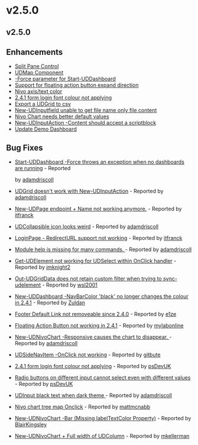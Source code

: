 # v2.5.0

## v2.5.0

## Enhancements

* [Split Pane Control](https://github.com/ironmansoftware/universal-dashboard/issues/906)
* [UDMap Component](https://github.com/ironmansoftware/universal-dashboard/issues/898)
* [-Force parameter for Start-UDDashboard](https://github.com/ironmansoftware/universal-dashboard/issues/877)
* [Support for floating action button expand direction](https://github.com/ironmansoftware/universal-dashboard/issues/875)
* [Nivo axis/text color](https://github.com/ironmansoftware/universal-dashboard/issues/851)
* [2.4.1 form login font colour not applying](https://github.com/ironmansoftware/universal-dashboard/issues/845)
* [Export a UDGrid to csv](https://github.com/ironmansoftware/universal-dashboard/issues/838)
* [New-UDInputfield unable to get file name only file content](https://github.com/ironmansoftware/universal-dashboard/issues/799)
* [Nivo Chart needs better default values](https://github.com/ironmansoftware/universal-dashboard/issues/738)
* [New-UDInputAction -Content should accept a scriptblock](https://github.com/ironmansoftware/universal-dashboard/issues/647)
* [Update Demo Dashboard](https://github.com/ironmansoftware/universal-dashboard/issues/618)

## Bug Fixes

* [Start-UDDashboard -Force throws an exception when no dashboards are running](https://github.com/ironmansoftware/universal-dashboard/issues/919) - Reported 

  by [adamdriscoll](https://github.com/adamdriscoll)

* [UDGrid doesn't work with New-UDInputAction](https://github.com/ironmansoftware/universal-dashboard/issues/913) - Reported by [adamdriscoll](https://github.com/adamdriscoll)
* [New-UDPage endpoint + Name not working anymore.](https://github.com/ironmansoftware/universal-dashboard/issues/901) - Reported by [itfranck](https://github.com/itfranck)
* [UDCollapsible icon looks weird](https://github.com/ironmansoftware/universal-dashboard/issues/899) - Reported by [adamdriscoll](https://github.com/adamdriscoll)
* [LoginPage - RedirectURL support not working](https://github.com/ironmansoftware/universal-dashboard/issues/888) - Reported by [itfranck](https://github.com/itfranck)
* [Module help is missing for many commands. ](https://github.com/ironmansoftware/universal-dashboard/issues/878) - Reported by [adamdriscoll](https://github.com/adamdriscoll)
* [Get-UDElement not working for UDSelect within OnClick handler](https://github.com/ironmansoftware/universal-dashboard/issues/872) - Reported by [jmknight2](https://github.com/jmknight2)
* [Out-UDGridData does not retain custom filter when trying to sync-udelement](https://github.com/ironmansoftware/universal-dashboard/issues/866) - Reported by [wsl2001](https://github.com/wsl2001)
* [New-UDDashboard -NavBarColor 'black' no longer changes the colour in 2.4.1](https://github.com/ironmansoftware/universal-dashboard/issues/865) - Reported by [Zuldan](https://github.com/Zuldan)
* [Footer Default Link not removeable since 2.4.0](https://github.com/ironmansoftware/universal-dashboard/issues/863) - Reported by [e1ze](https://github.com/e1ze)
* [Floating Action  Button not working in 2.4.1](https://github.com/ironmansoftware/universal-dashboard/issues/862) - Reported by [mylabonline](https://github.com/mylabonline)
* [New-UDNivoChart -Responsive causes the chart to disappear. ](https://github.com/ironmansoftware/universal-dashboard/issues/861) - Reported by [adamdriscoll](https://github.com/adamdriscoll)
* [UDSideNavItem -OnClick not working](https://github.com/ironmansoftware/universal-dashboard/issues/853) - Reported by [gitbute](https://github.com/gitbute) 
* [2.4.1 form login font colour not applying](https://github.com/ironmansoftware/universal-dashboard/issues/845) - Reported by [psDevUK](https://github.com/psDevUK)
* [Radio buttons on different input cannot select even with different values](https://github.com/ironmansoftware/universal-dashboard/issues/844) - Reported by [psDevUK](https://github.com/psDevUK)
* [UDInput black text when dark theme ](https://github.com/ironmansoftware/universal-dashboard/issues/842) - Reported by [adamdriscoll](https://github.com/adamdriscoll)
* [Nivo chart tree map Onclick](https://github.com/ironmansoftware/universal-dashboard/issues/692) - Reported by [mattmcnabb](https://github.com/mattmcnabb)  
* [New-UDNivoChart -Bar \(Missing labelTextColor Property\)](https://github.com/ironmansoftware/universal-dashboard/issues/597) - Reported by [BlairKingsley](https://github.com/BlairKingsley)
* [New-UDNivoChart + Full width of UDColumn](https://github.com/ironmansoftware/universal-dashboard/issues/587) - Reported by [mkellerman](https://github.com/mkellerman)

